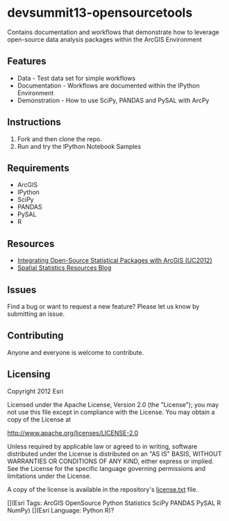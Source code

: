 devsummit13-opensourcetools
===========================

Contains documentation and workflows that demonstrate how to leverage open-source data analysis packages within the ArcGIS Environment

## Features
* Data - Test data set for simple workflows
* Documentation - Workflows are documented within the IPython Environment
* Demonstration - How to use SciPy, PANDAS and PySAL with ArcPy

## Instructions

1. Fork and then clone the repo. 
2. Run and try the IPython Notebook Samples

## Requirements

* ArcGIS
* IPython
* SciPy
* PANDAS
* PySAL
* R

## Resources

* [Integrating Open-Source Statistical Packages with ArcGIS (UC2012)](http://video.esri.com/watch/1925/integrating-open_dash_source-statistical-packages-with-arcgis)
* [Spatial Statistics Resources Blog](http://blogs.esri.com/esri/arcgis/2010/07/13/spatial-statistics-resources/)

## Issues

Find a bug or want to request a new feature?  Please let us know by submitting an issue.

## Contributing

Anyone and everyone is welcome to contribute. 

## Licensing
Copyright 2012 Esri

Licensed under the Apache License, Version 2.0 (the "License");
you may not use this file except in compliance with the License.
You may obtain a copy of the License at

   http://www.apache.org/licenses/LICENSE-2.0

Unless required by applicable law or agreed to in writing, software
distributed under the License is distributed on an "AS IS" BASIS,
WITHOUT WARRANTIES OR CONDITIONS OF ANY KIND, either express or implied.
See the License for the specific language governing permissions and
limitations under the License.

A copy of the license is available in the repository's [license.txt]( https://github.com/ArcGIS/devsummit13-opensourcetools.git/master/license.txt) file.

[](Esri Tags: ArcGIS OpenSource Python Statistics SciPy PANDAS PySAL R NumPy)
[](Esri Language: Python R)?

